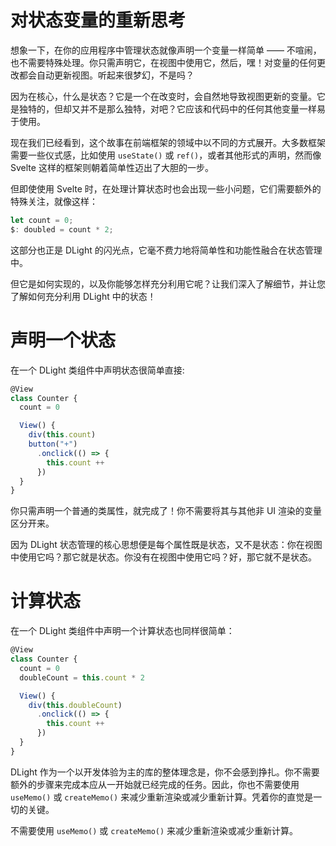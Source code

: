 # 对状态变量的重新思考

想象一下，在你的应用程序中管理状态就像声明一个变量一样简单 —— 不喧闹，也不需要特殊处理。你只需声明它，在视图中使用它，然后，嘿！对变量的任何更改都会自动更新视图。听起来很梦幻，不是吗？

因为在核心，什么是状态？它是一个在改变时，会自然地导致视图更新的变量。它是独特的，但却又并不是那么独特，对吧？它应该和代码中的任何其他变量一样易于使用。

现在我们已经看到，这个故事在前端框架的领域中以不同的方式展开。大多数框架需要一些仪式感，比如使用 `useState()` 或 `ref()`，或者其他形式的声明，然而像 Svelte 这样的框架则朝着简单性迈出了大胆的一步。

但即使使用 Svelte 时，在处理计算状态时也会出现一些小问题，它们需要额外的特殊关注，就像这样：

```js
let count = 0;
$: doubled = count * 2;
```

这部分也正是 DLight 的闪光点，它毫不费力地将简单性和功能性融合在状态管理中。

但它是如何实现的，以及你能够怎样充分利用它呢？让我们深入了解细节，并让您了解如何充分利用 DLight 中的状态！

# 声明一个状态

在一个 DLight 类组件中声明状态很简单直接: 

```js
@View
class Counter {
  count = 0

  View() {
    div(this.count)
    button("+")
      .onclick(() => {
        this.count ++
      })
  }
}
```

你只需声明一个普通的类属性，就完成了！你不需要将其与其他非 UI 渲染的变量区分开来。

因为 DLight 状态管理的核心思想便是每个属性既是状态，又不是状态：你在视图中使用它吗？那它就是状态。你没有在视图中使用它吗？好，那它就不是状态。

# 计算状态

在一个 DLight 类组件中声明一个计算状态也同样很简单：

```js
@View
class Counter {
  count = 0
  doubleCount = this.count * 2

  View() {
    div(this.doubleCount)
      .onclick(() => {
        this.count ++
      })
  }
}
```

DLight 作为一个以开发体验为主的库的整体理念是，你不会感到挣扎。你不需要额外的步骤来完成本应从一开始就已经完成的任务。因此，你也不需要使用 `useMemo()` 或 `createMemo()` 来减少重新渲染或减少重新计算。凭着你的直觉是一切的关键。

不需要使用 `useMemo()` 或 `createMemo()` 来减少重新渲染或减少重新计算。 
